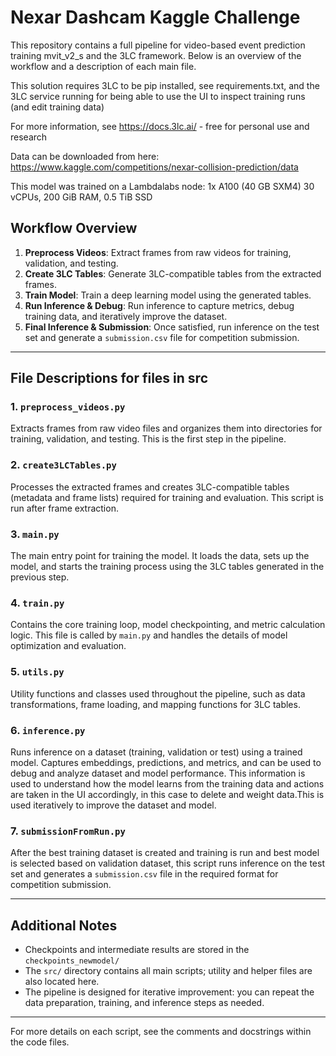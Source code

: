 # Nexar Dashcam Kaggle Challenge

This repository contains a full pipeline for video-based event prediction training mvit_v2_s and the 3LC framework. Below is an overview of the workflow and a description of each main file.

This solution requires 3LC to be pip installed, see requirements.txt, and the 3LC service running for being able to use the UI to inspect training runs (and edit training data)

For more information, see https://docs.3lc.ai/ - free for personal use and research

Data can be downloaded from here: https://www.kaggle.com/competitions/nexar-collision-prediction/data

This model was trained on a Lambdalabs node: 1x A100 (40 GB SXM4) 30 vCPUs, 200 GiB RAM, 0.5 TiB SSD

## Workflow Overview

1. **Preprocess Videos**: Extract frames from raw videos for training, validation, and testing.
2. **Create 3LC Tables**: Generate 3LC-compatible tables from the extracted frames.
3. **Train Model**: Train a deep learning model using the generated tables.
4. **Run Inference & Debug**: Run inference to capture metrics, debug training data, and iteratively improve the dataset.
5. **Final Inference & Submission**: Once satisfied, run inference on the test set and generate a `submission.csv` file for competition submission.

---

## File Descriptions for files in src

### 1. `preprocess_videos.py`
Extracts frames from raw video files and organizes them into directories for training, validation, and testing. This is the first step in the pipeline.

### 2. `create3LCTables.py`
Processes the extracted frames and creates 3LC-compatible tables (metadata and frame lists) required for training and evaluation. This script is run after frame extraction.

### 3. `main.py`
The main entry point for training the model. It loads the data, sets up the model, and starts the training process using the 3LC tables generated in the previous step.

### 4. `train.py`
Contains the core training loop, model checkpointing, and metric calculation logic. This file is called by `main.py` and handles the details of model optimization and evaluation.

### 5. `utils.py`
Utility functions and classes used throughout the pipeline, such as data transformations, frame loading, and mapping functions for 3LC tables.

### 6. `inference.py`
Runs inference on a dataset (training, validation or test) using a trained model. Captures embeddings, predictions, and metrics, and can be used to debug and analyze dataset and model performance. This information is used to understand how the model learns from the training data and actions are taken in the UI accordingly, in this case to delete and weight data.This is used iteratively to improve the dataset and model.

### 7. `submissionFromRun.py`
After the best training dataset is created and training is run and best model is selected based on validation dataset, this script runs inference on the test set and generates a `submission.csv` file in the required format for competition submission.

---

## Additional Notes
- Checkpoints and intermediate results are stored in the `checkpoints_newmodel/`
- The `src/` directory contains all main scripts; utility and helper files are also located here.
- The pipeline is designed for iterative improvement: you can repeat the data preparation, training, and inference steps as needed.

---

For more details on each script, see the comments and docstrings within the code files. 
